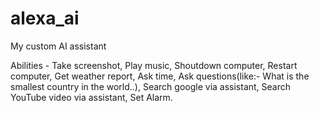 # alexa_ai
My custom AI assistant

Abilities - Take screenshot,
             Play music,
             Shoutdown computer,
             Restart computer,
             Get weather report,
             Ask time,
             Ask questions(like:- What is the smallest country in the world..),
             Search google via assistant,
             Search YouTube video via assistant,
             Set Alarm.

